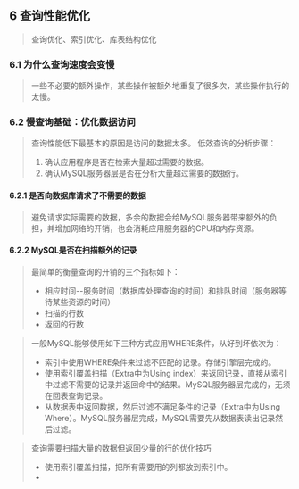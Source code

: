 ## 6 查询性能优化
> 查询优化、索引优化、库表结构优化

### 6.1 为什么查询速度会变慢
> 一些不必要的额外操作，某些操作被额外地重复了很多次，某些操作执行的太慢。

### 6.2 慢查询基础：优化数据访问
> 查询性能低下最基本的原因是访问的数据太多。
> 低效查询的分析步骤：
> 1. 确认应用程序是否在检索大量超过需要的数据。
> 2. 确认MySQL服务器层是否在分析大量超过需要的数据行。

#### 6.2.1 是否向数据库请求了不需要的数据
> 避免请求实际需要的数据，多余的数据会给MySQL服务器带来额外的负担，并增加网络的开销，也会消耗应用服务器的CPU和内存资源。

#### 6.2.2 MySQL是否在扫描额外的记录
> 最简单的衡量查询的开销的三个指标如下：
> * 相应时间--服务时间（数据库处理查询的时间）和排队时间（服务器等待某些资源的时间）
> * 扫描的行数
> * 返回的行数

> 一般MySQL能够使用如下三种方式应用WHERE条件，从好到坏依次为：
> * 索引中使用WHERE条件来过滤不匹配的记录。存储引擎层完成的。
> * 使用索引覆盖扫描（Extra中为Using index）来返回记录，直接从索引中过滤不需要的记录并返回命中的结果。MySQL服务器层完成的，无须在回表查询记录。
> * 从数据表中返回数据，然后过滤不满足条件的记录（Extra中为Using Where）。MySQL服务器层完成，MySQL需要先从数据表读出记录然后过滤。

> 查询需要扫描大量的数据但返回少量的行的优化技巧
> * 使用索引覆盖扫描，把所有需要用的列都放到索引中。
> * 
